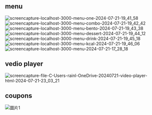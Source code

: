 <h2>menu</h2>

![screencapture-localhost-3000-menu-one-2024-07-21-19_41_58](https://github.com/user-attachments/assets/37f4f02c-bd1c-4870-9f81-9f8171a02788)
![screencapture-localhost-3000-menu-combo-2024-07-21-19_42_42](https://github.com/user-attachments/assets/f0d906cb-24cb-41e9-b0bc-f8545fe1388f)
![screencapture-localhost-3000-menu-bento-2024-07-21-19_43_38](https://github.com/user-attachments/assets/1242325f-5afa-47eb-bbb8-1a7270b605f8)
![screencapture-localhost-3000-menu-dessert-2024-07-21-19_44_12](https://github.com/user-attachments/assets/91c0467d-1aef-40bd-96d0-63db4f533260)
![screencapture-localhost-3000-menu-drink-2024-07-21-19_45_18](https://github.com/user-attachments/assets/f08ebd78-a222-48c7-9913-829285791062)
![screencapture-localhost-3000-menu-kcal-2024-07-21-19_46_06](https://github.com/user-attachments/assets/dfdc967a-ce08-4f4c-8283-f45afa4bdae5)
![screencapture-localhost-3000-menu-2024-07-21-17_28_18](https://github.com/user-attachments/assets/e53b0af2-b32e-4386-a658-2d2fb13bbaf9)


<h2>vedio player</h2>

![screencapture-file-C-Users-rainl-OneDrive-20240721-video-player-html-2024-07-21-23_03_21](https://github.com/user-attachments/assets/f46f6374-25fb-400a-a9d8-59cc97b435c2)

<h2>coupons</h2>

![圖片1](https://github.com/user-attachments/assets/e9825b08-4b0b-44af-89ef-7939fb0f263d)


